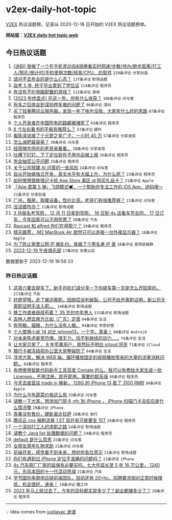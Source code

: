 # v2ex-daily-hot-topic

[V2EX](https://www.v2ex.com/) 热议话题榜，记录从 2020-12-18 日开始的 V2EX 热议话题榜单。

**网站版：[V2EX daily hot topic web](https://boojack.github.io/v2ex-daily-hot-topic-web/)**

## 今日热议话题

<!-- TODAY BEGIN -->

1. [[送码] 我做了一个在手机灵动岛&锁屏看实时网速/步数/待办/跑步距离/打工人/照片/倒计时/手机使用次数/帧率/CPU... 的软件](https://www.v2ex.com/t/1001525) `229条评论` `分享创造`
1. [请问不去年会的是什么心态？](https://www.v2ex.com/t/1001562) `137条评论` `职场话题`
1. [自考 5 年, 终于毕业拿到了学位证](https://www.v2ex.com/t/1001627) `114条评论` `程序员`
1. [有没有不吃电脑配置的游戏？](https://www.v2ex.com/t/1001528) `112条评论` `游戏`
1. [[2023 年终盘点] 在这一年，你有什么收获？](https://www.v2ex.com/t/1001624) `106条评论` `问与答`
1. [有车之后体会到深圳停车难的问题了](https://www.v2ex.com/t/1001576) `96条评论` `深圳`
1. [买了轻量腾讯云服务器，发现一年了啥也没放，大家有什么好的思路](https://www.v2ex.com/t/1001579) `87条评论` `程序员`
1. [个人开发者在中国所有的路都被堵死了](https://www.v2ex.com/t/1001607) `63条评论` `程序员`
1. [8 寸左右看书的平板有推荐么？](https://www.v2ex.com/t/1001515) `57条评论` `硬件`
1. [看陈泽说接了个元梦之星广子，一小时 40 万](https://www.v2ex.com/t/1001549) `57条评论` `分享发现`
1. [怎么减肥最容易？](https://www.v2ex.com/t/1001757) `30条评论` `问与答`
1. [经常搞牛肉吃的老哥来看看，](https://www.v2ex.com/t/1001546) `28条评论` `分享发现`
1. [吐槽下钉钉，下了定位软件不用也会被上报](https://www.v2ex.com/t/1001755) `26条评论` `程序员`
1. [年会抽奖公平问题](https://www.v2ex.com/t/1001527) `25条评论` `程序员`
1. [关于公司搭建 AI 问答的一些风险](https://www.v2ex.com/t/1001521) `24条评论` `问与答`
1. [自从开始做独立开发，英文水平有大幅上升，为什么呢？](https://www.v2ex.com/t/1001523) `23条评论` `程序员`
1. [如何使用银联借记卡给 App Store 美区 id 购买礼品卡？](https://www.v2ex.com/t/1001744) `21条评论` `Apple`
1. [「App 君第 5 弹」飞鸽模式🕊️，一个帮助你专注工作的 iOS App，送码哦～](https://www.v2ex.com/t/1001685) `21条评论` `分享创造`
1. [广州，租房，取暖设备，性价比高。老哥们有啥推荐嘛？](https://www.v2ex.com/t/1001596) `21条评论` `问与答`
1. [没活做咋办？](https://www.v2ex.com/t/1001555) `21条评论` `职场话题`
1. [3 月报名考驾照， 12 月 11 日拿到驾照， 16 日到 4s 店看车签合同， 17 日订车，今年回家可以不用抢票了](https://www.v2ex.com/t/1001560) `20条评论` `汽车`
1. [Raycast 和 alfred 你们在用那个？](https://www.v2ex.com/t/1001654) `19条评论` `程序员`
1. [晴天霹雳， M2 MacBook Air 居然只可以连接一台外接显示器？](https://www.v2ex.com/t/1001776) `18条评论` `Apple`
1. [为了防止家里公网 IP 被乱扫，我做了个黑名单 IP 表](https://www.v2ex.com/t/1001645) `18条评论` `宽带症候群`
1. [2023-12-19 午夜俱乐部](https://www.v2ex.com/t/1001721) `17条评论` `天黑以后`

数据更新于 2023-12-19 19:56:33

<!-- TODAY END -->

### 昨日热议话题

<!-- YESTERDAY BEGIN -->

1. [这周六要去提车了。新手司机们请分享一下你提车第一天是怎么开回家的。](https://www.v2ex.com/t/1001301) `213条评论` `汽车`
1. [好绝望哦，走了被迫离职，因赔偿谈判破裂，公司不给开离职证明，新公司无离职证明无法入职。。](https://www.v2ex.com/t/1001366) `148条评论` `职场话题`
1. [换工作或者继续苟着？ 35 岁的中年男人](https://www.v2ex.com/t/1001230) `131条评论` `职场话题`
1. [吉林人想去南方比如（广东）定居](https://www.v2ex.com/t/1001238) `94条评论` `生活`
1. [有狗粮，猫粮，为什么没有人粮。](https://www.v2ex.com/t/1001346) `94条评论` `奇思妙想`
1. [个人使用小米 14 对比 iphone13，一个字，真香！](https://www.v2ex.com/t/1001361) `80条评论` `Android`
1. [对未来焦虑甚至恐惧，很无力，找不到继续的动力……](https://www.v2ex.com/t/1001210) `74条评论` `生活`
1. [让大家见笑了， 8 年苹果用户，竟然玩不明白 icloud 同步](https://www.v2ex.com/t/1001278) `71条评论` `iCloud`
1. [银行卡被冻结把办公室大哥整破防了](https://www.v2ex.com/t/1001274) `64条评论` `生活`
1. [寻求方案，解决 WEB 端，循环播放固定的视频播放带来的大量的流量消耗问题。](https://www.v2ex.com/t/1001322) `64条评论` `程序员`
1. [有想使用智能代码助手工具百度 Comate 的么，我可以免费给大家生成一批 Licenses，不用注册，即开即用，需要的联系我](https://www.v2ex.com/t/1001351) `39条评论` `程序员`
1. [今天去直营店 trade in 换新， 128G 的 iPhone 13 抵了 3100 RMB](https://www.v2ex.com/t/1001310) `34条评论` `Apple`
1. [为什么今年蔬菜价格这么低](https://www.v2ex.com/t/1001327) `33条评论` `问与答`
1. [请教一下大家，想添加门禁卡 nfc 到 iPhone ， iPhone 扫描门卡没反应是什么情况嘞](https://www.v2ex.com/t/1001336) `29条评论` `iPhone`
1. [青春没有售价，硬卧直达拉萨](https://www.v2ex.com/t/1001407) `28条评论` `旅行`
1. [腾讯云 cos 被刷流量 1.5T 现在有可能要变 15T](https://www.v2ex.com/t/1001306) `28条评论` `程序员`
1. [一个深圳打工人的求职之路](https://www.v2ex.com/t/1001387) `24条评论` `职场话题`
1. [请教个 Java list 处理数据的问题？](https://www.v2ex.com/t/1001247) `24条评论` `程序员`
1. [default 是什么意思](https://www.v2ex.com/t/1001264) `22条评论` `问与答`
1. [女朋友周年礼物求助](https://www.v2ex.com/t/1001334) `21条评论` `问与答`
1. [前端开发，感觉看不到未来，想听听各位意见](https://www.v2ex.com/t/1001244) `21条评论` `职场话题`
1. [你们有遇到过 iPhone 定位不准确的问题吗？](https://www.v2ex.com/t/1001239) `21条评论` `iPhone`
1. [4s 汽车原厂厂家的延保有必要买吗，七大件延长至 5 年 16 万公里， 1240 元，东风本田的十一代混动思域](https://www.v2ex.com/t/1001211) `21条评论` `汽车`
1. [字节国际电商供应链前端团队，目前还有 20+hc，招聘要求相对正常时候降低，机会很好，速来！](https://www.v2ex.com/t/1001218) `20条评论` `酷工作`
1. [2023 年马上就过去了，今年的目标都实现多少了？副业都赚多少了？](https://www.v2ex.com/t/1001199) `20条评论` `程序员`

<!-- YESTERDAY END -->

---

💡 Idea comes from [justjavac 迷渡](https://github.com/justjavac/)
